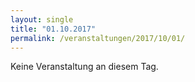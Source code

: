 ```yaml
---
layout: single
title: "01.10.2017"
permalink: /veranstaltungen/2017/10/01/
---
```


Keine Veranstaltung an diesem Tag.
